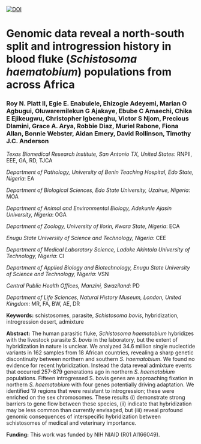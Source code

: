 [![DOI](https://zenodo.org/badge/676285897.svg)](https://zenodo.org/doi/10.5281/zenodo.13124718)

# Genomic data reveal a north-south split and introgression history in blood fluke (_Schistosoma haematobium_) populations from across Africa

### Roy N. Platt II, Egie E. Enabulele, Ehizogie Adeyemi, Marian O Agbugui, Oluwaremilekun G Ajakaye, Ebube C Amaechi, Chika E Ejikeugwu, Christopher Igbeneghu, Victor S Njom, Precious Dlamini, Grace A. Arya, Robbie Diaz, Muriel Rabone, Fiona Allan, Bonnie Webster, Aidan Emery, David Rollinson, Timothy J.C. Anderson

*Texas Biomedical Research Institute, San Antonio TX, United States*: RNPII, EEE, GA, RD, TJCA

*Department of Pathology, University of Benin Teaching Hospital, Edo State, Nigeria*: EA

*Department of Biological Sciences, Edo State University, Uzairue, Nigeria*: MOA

*Department of Animal and Environmental Biology, Adekunle Ajasin University, Nigeria*: OGA

*Department of Zoology, University of Ilorin, Kwara State, Nigeria*: ECA

*Enugu State University of Science and Technology, Nigeria*: CEE

*Department of Medical Laboratory Science, Ladoke Akintola University of Technology, Nigeria*: CI

*Department of Applied Biology and Biotechnology, Enugu State University of Science and Technology, Nigeria*: VSN

*Central Public Health Offices, Manzini, Swaziland*: PD

*Department of Life Sciences, Natural History Museum, London, United Kingdom*: MR, FA, BW, AE, DR

**Keywords:** schistosomes, parasite, _Schistosoma bovis_, hybridization, introgression desert, admixture

**Abstract:** The human parasitic fluke, _Schistosoma haematobium_ hybridizes with the livestock parasite _S. bovis_ in the laboratory, but the extent of hybridization in nature is unclear. We analyzed 34.6 million single nucleotide variants in 162 samples from 18 African countries, revealing a sharp genetic discontinuity between northern and southern _S. haematobium_. We found no evidence for recent hybridization. Instead the data reveal admixture events that occurred 257-879 generations ago in northern _S. haematobium_ populations. Fifteen introgressed S. bovis genes are approaching fixation in northern _S. haematobium_ with four genes potentially driving adaptation. We identified 19 regions that were resistant to introgression; these were enriched on the sex chromosomes. These results (i) demonstrate strong barriers to gene flow between these species, (ii) indicate that hybridization may be less common than currently envisaged, but (iii) reveal profound genomic consequences of interspecific hybridization between schistosomes of medical and veterinary importance.

**Funding:** This work was funded by NIH NIAID (R01 AI166049).
